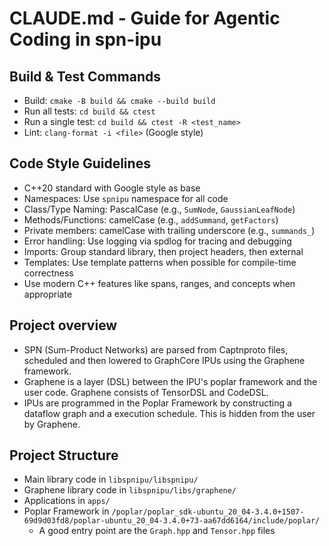 # CLAUDE.md - Guide for Agentic Coding in spn-ipu

## Build & Test Commands
- Build: `cmake -B build && cmake --build build`
- Run all tests: `cd build && ctest`
- Run a single test: `cd build && ctest -R <test_name>`
- Lint: `clang-format -i <file>` (Google style)

## Code Style Guidelines
- C++20 standard with Google style as base
- Namespaces: Use `spnipu` namespace for all code
- Class/Type Naming: PascalCase (e.g., `SumNode`, `GaussianLeafNode`)
- Methods/Functions: camelCase (e.g., `addSummand`, `getFactors`)
- Private members: camelCase with trailing underscore (e.g., `summands_`)
- Error handling: Use logging via spdlog for tracing and debugging
- Imports: Group standard library, then project headers, then external
- Templates: Use template patterns when possible for compile-time correctness
- Use modern C++ features like spans, ranges, and concepts when appropriate

## Project overview
- SPN (Sum-Product Networks) are parsed from Captnproto files, scheduled and then lowered to GraphCore IPUs using the Graphene framework.
- Graphene is a layer (DSL) between the IPU's poplar framework and the user code. Graphene consists of TensorDSL and CodeDSL.
- IPUs are programmed in the Poplar Framework by constructing a dataflow graph and a execution schedule. This is hidden from the user by Graphene.

## Project Structure
- Main library code in `libspnipu/libspnipu/`
- Graphene library code in `libspnipu/libs/graphene/`
- Applications in `apps/`
- Poplar Framework in `/poplar/poplar_sdk-ubuntu_20_04-3.4.0+1507-69d9d03fd8/poplar-ubuntu_20_04-3.4.0+73-aa67dd6164/include/poplar/`
  - A good entry point are the `Graph.hpp` and `Tensor.hpp` files